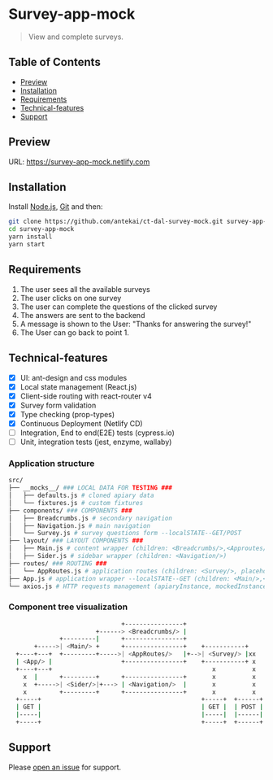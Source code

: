 # Survey-app-mock

> View and complete surveys.

## Table of Contents

- [Preview](#preview)
- [Installation](#installation)
- [Requirements](#requirements)
- [Technical-features](#Technical-features)
- [Support](#support)

## Preview

URL: https://survey-app-mock.netlify.com

## Installation

Install [Node.js](https://nodejs.org/en/), [Git](https://git-scm.com/) and then:

```sh
git clone https://github.com/antekai/ct-dal-survey-mock.git survey-app-mock
cd survey-app-mock
yarn install
yarn start
```

## Requirements

1. The user sees all the available surveys
2. The user clicks on one survey
3. The user can complete the questions of the clicked survey
4. The answers are sent to the backend
5. A message is shown to the User: "Thanks for answering the survey!"
6. The User can go back to point 1.

## Technical-features

- [x] UI: ant-design and css modules
- [x] Local state management (React.js)
- [x] Client-side routing with react-router v4
- [x] Survey form validation
- [x] Type checking (prop-types)
- [x] Continuous Deployment (Netlify CD)
- [ ] Integration, End to end(E2E) tests (cypress.io)
- [ ] Unit, integration tests (jest, enzyme, wallaby)

### Application structure

```sh
src/
├── __mocks__/ ### LOCAL DATA FOR TESTING ###
│   ├── defaults.js # cloned apiary data
│   └── fixtures.js # custom fixtures
├── components/ ### COMPONENTS ###
│   ├── Breadcrumbs.js # secondary navigation
│   ├── Navigation.js # main navigation
│   └── Survey.js # survey questions form --localSTATE--GET/POST
├── layout/ ### LAYOUT COMPONENTS ###
│   ├── Main.js # content wrapper (children: <Breadcrumbs/>,<Approutes/>)
│   ├── Sider.js # sidebar wrapper (children: <Navigation/>)
├── routes/ ### ROUTING ###
│   └── AppRoutes.js # application routes (children: <Survey/>, placeholder pages: Home,Surveys,404page)
├── App.js # application wrapper --localSTATE--GET (children: <Main/>,<Sider/>)
└── axios.js # HTTP requests management (apiaryInstance, mockedInstance)
```

### Component tree visualization

```sh
                               +----------------+
                        +------> <Breadcrumbs/> |
              +---------|      +----------------+
       +----->| <Main/> +      +----------------+    +-----------+
  +----+---+  +---------+----->| <AppRoutes/>   |+-->| <Survey/> |xx
  | <App/> |                   +----------------+    +-----------+ x
  +----+---+                                            x          x
    x  |      +---------+      +----------------+       x          x
    x  +----->| <Sider/>|+---> | <Navigation/>  |       x          x
    x         +---------+      +----------------+       x          x
  +-----+                                            +-----+  +------+
  | GET |                                            | GET |  | POST |
  |-----|                                            |-----|  |------|
  +-----+                                            +-----+  +------+
```

## Support

Please [open an issue](https://github.com/antekai/ct-dal-survey-mock/issues/new) for support.
